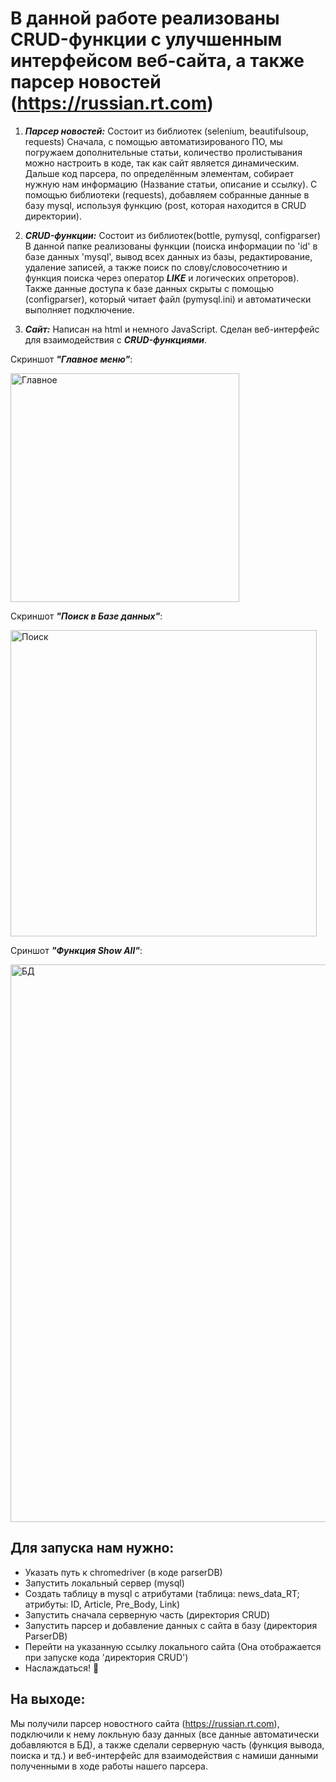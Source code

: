 # В данной работе реализованы CRUD-функции с улучшенным интерфейсом веб-сайта, а также парсер новостей (https://russian.rt.com)

1. ___Парсер новостей:___
Состоит из библиотек (selenium, beautifulsoup, requests)
Сначала, с помощью автоматизированого ПО, мы погружаем дополнительные статьи, количество пролистывания можно настроить в коде, так как сайт является динамическим. Дальше код парсера, по определённым элементам, собирает нужную нам информацию (Название статьи, описание и ссылку). С помощью библиотеки (requests), добавляем собранные данные в базу mysql, используя функцию (post, которая находится в CRUD директории).

2. ___CRUD-функции:___
Состоит из библиотек(bottle, pymysql, configparser) В данной папке реализованы функции (поиска информации по 'id' в базе данных 'mysql', вывод всех данных из базы, редактирование, удаление записей, а также поиск по слову/словосочетнию и функция поиска через оператор ___LIKE___ и логических опреторов). Также данные доступа к базе данных скрыты с помощью (configparser), который читает файл (pymysql.ini) и автоматически выполняет подключение.

3. ___Сайт:___
Написан на html и немного JavaScript. Сделан веб-интерфейс для взаимодействия с ___CRUD-функциями___.

Скриншот ___"Главное меню"___:

<img width="366" alt="Главное" src="https://user-images.githubusercontent.com/95654540/147759796-4bdf8e73-0b4c-4476-9c22-e0ce4de65ad2.png">

Скриншот ___"Поиск в Базе данных"___:

<img width="490" alt="Поиск" src="https://user-images.githubusercontent.com/95654540/147759844-38a2b40c-6d0b-46ff-b5c9-faa022b6e16d.png">

Сриншот ___"Функция Show All"___:

<img width="892" alt="БД" src="https://user-images.githubusercontent.com/95654540/147759912-a3c19b02-79ff-4b32-8bcd-1e7277ffa630.png">


## Для запуска нам нужно:

* Указать путь к chromedriver (в коде parserDB)
* Запустить локальный сервер (mysql)
* Создать таблицу в mysql с атрибутами (таблица: news_data_RT; атрибуты: ID, Article, Pre_Body, Link)
* Запустить сначала серверную часть (директория CRUD)
* Запустить парсер и добавление данных с сайта в базу (директория ParserDB)
* Перейти на указанную ссылку локального сайта (Она отображается при запуске кода 'директория CRUD')
* Наслаждаться! 🙂

## На выходе:
Мы получили парсер новостного сайта (https://russian.rt.com), подключили к нему локльную базу данных (все данные автоматически добавляются в БД), а также сделали серверную часть (функция вывода, поиска и тд.) и веб-интерфейс для взаимодействия с намиши данными полученными в ходе работы нашего парсера.

